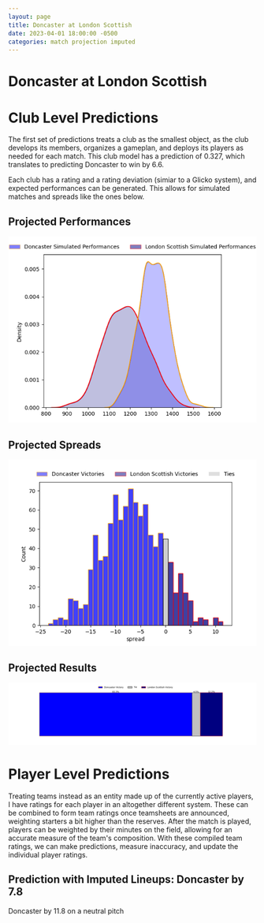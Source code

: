 ```yaml
---  
layout: page  
title: Doncaster at London Scottish  
date: 2023-04-01 18:00:00 -0500  
categories: match projection imputed  
---
```

# Doncaster at London Scottish

# Club Level Predictions


The first set of predictions treats a club as the smallest object, as the club develops its members, organizes a gameplan, and deploys its players as needed for each match. This club model has a prediction of 0.327, which translates to predicting Doncaster to win by 6.6.

Each club has a rating and a rating deviation (simiar to a Glicko system), and expected performances can be generated. This allows for simulated matches and spreads like the ones below.
## Projected Performances


![Projected Performances](plots/performances_2023-04-01-LondonScottish-Doncaster.png)
## Projected Spreads


![Projected Spreads](plots/spreads_2023-04-01-LondonScottish-Doncaster.png)
## Projected Results


![Projected Results](plots/resultbar_2023-04-01-LondonScottish-Doncaster.png)
# Player Level Predictions


Treating teams instead as an entity made up of the currently active players, I have ratings for each player in an altogether different system. These can be combined to form team ratings once teamsheets are announced, weighting starters a bit higher than the reserves. After the match is played, players can be weighted by their minutes on the field, allowing for an accurate measure of the team's composition. With these compiled team ratings, we can make predictions, measure inaccuracy, and update the individual player ratings.
## Prediction with Imputed Lineups: Doncaster by 7.8


Doncaster by 11.8 on a neutral pitch

